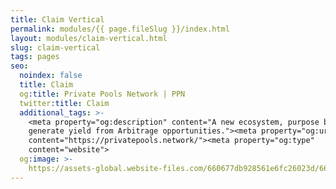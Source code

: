 ```yaml
---
title: Claim Vertical
permalink: modules/{{ page.fileSlug }}/index.html
layout: modules/claim-vertical.html
slug: claim-vertical
tags: pages
seo:
  noindex: false
  title: Claim
  og:title: Private Pools Network | PPN
  twitter:title: Claim
  additional_tags: >-
    <meta property="og:description" content="A new ecosystem, purpose built to
    generate yield from Arbitrage opportunities."><meta property="og:url"
    content="https://privatepools.network/"><meta property="og:type"
    content="website">
  og:image: >-
    https://assets-global.website-files.com/660677db928561e6fc26023d/6613df3c53686dbf21ed7d3d_opengraph.jpg
---
```



